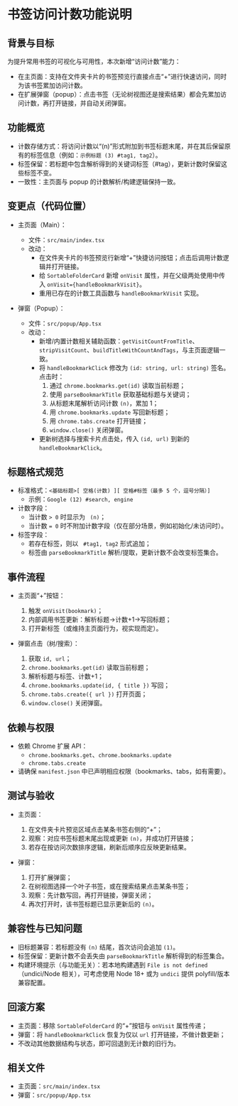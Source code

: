 # 书签访问计数功能说明

## 背景与目标
为提升常用书签的可视化与可用性，本次新增“访问计数”能力：
- 在主页面：支持在文件夹卡片的书签预览行直接点击“+”进行快速访问，同时为该书签累加访问计数。
- 在扩展弹窗（popup）：点击书签（无论树视图还是搜索结果）都会先累加访问计数，再打开链接，并自动关闭弹窗。

## 功能概览
- 计数存储方式：将访问计数以“(n)”形式附加到书签标题末尾，并在其后保留原有的标签信息（例如：`示例标题 (3) #tag1, tag2`）。
- 标签保留：若标题中包含解析得到的关键词标签（#tag），更新计数时保留这些标签不变。
- 一致性：主页面与 popup 的计数解析/构建逻辑保持一致。

## 变更点（代码位置）
- 主页面（Main）：
  - 文件：`src/main/index.tsx`
  - 改动：
    - 在文件夹卡片的书签预览行新增“+”快捷访问按钮；点击后调用计数逻辑并打开链接。
    - 给 `SortableFolderCard` 新增 `onVisit` 属性，并在父级两处使用中传入 `onVisit={handleBookmarkVisit}`。
    - 重用已存在的计数工具函数与 `handleBookmarkVisit` 实现。

- 弹窗（Popup）：
  - 文件：`src/popup/App.tsx`
  - 改动：
    - 新增/内置计数相关辅助函数：`getVisitCountFromTitle`、`stripVisitCount`、`buildTitleWithCountAndTags`，与主页面逻辑一致。
    - 将 `handleBookmarkClick` 修改为 `(id: string, url: string)` 签名。点击时：
      1) 通过 `chrome.bookmarks.get(id)` 读取当前标题；
      2) 使用 `parseBookmarkTitle` 获取基础标题与关键词；
      3) 从标题末尾解析访问计数 `(n)`，累加 1；
      4) 用 `chrome.bookmarks.update` 写回新标题；
      5) 用 `chrome.tabs.create` 打开链接；
      6) `window.close()` 关闭弹窗。
    - 更新树选择与搜索卡片点击处，传入 `(id, url)` 到新的 `handleBookmarkClick`。

## 标题格式规范
- 标准格式：`<基础标题>[ 空格(计数) ][ 空格#标签（最多 5 个，逗号分隔）]`
  - 示例：`Google (12) #search, engine`
- 计数字段：
  - 当计数 `> 0` 时显示为 ` (n)`；
  - 当计数 `= 0` 时不附加计数字段（仅在部分场景，例如初始化/未访问时）。
- 标签字段：
  - 若存在标签，则以 ` #tag1, tag2` 形式追加；
  - 标签由 `parseBookmarkTitle` 解析/提取，更新计数不会改变标签集合。

## 事件流程
- 主页面“+”按钮：
  1) 触发 `onVisit(bookmark)`；
  2) 内部调用书签更新：解析标题→计数+1→写回标题；
  3) 打开新标签（或维持主页面行为，视实现而定）。

- 弹窗点击（树/搜索）：
  1) 获取 `id, url`；
  2) `chrome.bookmarks.get(id)` 读取当前标题；
  3) 解析标题与标签、计数+1；
  4) `chrome.bookmarks.update(id, { title })` 写回；
  5) `chrome.tabs.create({ url })` 打开页面；
  6) `window.close()` 关闭弹窗。

## 依赖与权限
- 依赖 Chrome 扩展 API：
  - `chrome.bookmarks.get`、`chrome.bookmarks.update`
  - `chrome.tabs.create`
- 请确保 `manifest.json` 中已声明相应权限（bookmarks、tabs，如有需要）。

## 测试与验收
- 主页面：
  1) 在文件夹卡片预览区域点击某条书签右侧的“+”；
  2) 观察：对应书签标题末尾出现或更新 `(n)`，并成功打开链接；
  3) 若存在按访问次数排序逻辑，刷新后顺序应反映更新结果。

- 弹窗：
  1) 打开扩展弹窗；
  2) 在树视图选择一个叶子书签，或在搜索结果点击某条书签；
  3) 观察：先计数写回，再打开链接，弹窗关闭；
  4) 再次打开时，该书签标题已显示更新后的 `(n)`。

## 兼容性与已知问题
- 旧标题兼容：若标题没有 `(n)` 结尾，首次访问会追加 `(1)`。
- 标签保留：更新计数不会丢失由 `parseBookmarkTitle` 解析得到的标签集合。
- 构建环境提示（与功能无关）：若本地构建遇到 `File is not defined`（undici/Node 相关），可考虑使用 Node 18+ 或为 `undici` 提供 polyfill/版本兼容配置。

## 回滚方案
- 主页面：移除 `SortableFolderCard` 的“+”按钮与 `onVisit` 属性传递；
- 弹窗：将 `handleBookmarkClick` 恢复为仅以 `url` 打开链接，不做计数更新；
- 不改动其他数据结构与状态，即可回退到无计数的旧行为。

## 相关文件
- 主页面：`src/main/index.tsx`
- 弹窗：`src/popup/App.tsx`
